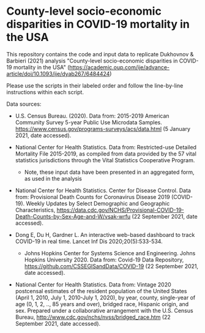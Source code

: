# County-level socio-economic disparities in COVID-19 mortality in the USA
This repository contains the code and input data to replicate Dukhovnov &amp; Barbieri (2021) analysis "County-level socio-economic disparities in COVID-19 mortality in the USA" (https://academic.oup.com/ije/advance-article/doi/10.1093/ije/dyab267/6484424)

Please use the scripts in their labeled order and follow the line-by-line instructions within each script.

Data sources:

* U.S. Census Bureau. (2020). Data from: 2015-2019 American Community Survey 5-year Public Use Microdata Samples. https://www.census.gov/programs-surveys/acs/data.html (5 January 2021, date accessed).

* National Center for Health Statistics. Data from: Restricted-use Detailed Mortality File 2015-2019, as compiled from data provided by the 57 vital statistics jurisdictions through the Vital Statistics Cooperative Program.
  * Note, these input data have been presented in an aggregated form, as used in the analysis

* National Center for Health Statistics. Center for Disease Control. Data from: Provisional Death Counts for Coronavirus Disease 2019 (COVID-19). Weekly Updates by Select Demographic and Geographic Characteristics, https://data.cdc.gov/NCHS/Provisional-COVID-19-Death-Counts-by-Sex-Age-and-W/vsak-wrfu (22 September 2021, date accessed).

* Dong E, Du H, Gardner L. An interactive web-based dashboard to track COVID-19 in real time. Lancet Inf Dis 2020;20(5):533-534.
  * Johns Hopkins Center for Systems Science and Engineering. Johns Hopkins University 2020. Data from: Covid-19 Data Repository,  https://github.com/CSSEGISandData/COVID-19  (22 September 2021, date accessed).
    
* National Center for Health Statistics. Data from: Vintage 2020 postcensal estimates of the resident population of the United States (April 1, 2010, July 1, 2010-July 1, 2020), by year, county, single-year of age (0, 1, 2, .., 85 years and over), bridged race, Hispanic origin, and sex. Prepared under a collaborative arrangement with the U.S. Census Bureau, http://www.cdc.gov/nchs/nvss/bridged_race.htm (22 September 2021, date accessed).
